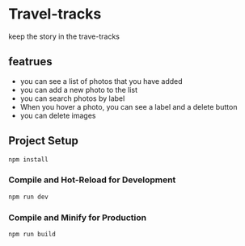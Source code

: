 # Travel-tracks
keep the story in the trave-tracks

## featrues 
* you can see a list of photos that you have added
* you can add a new photo to the list
* you can search photos by label
* When you hover a photo, you can see a label and a delete button
* you can delete images


## Project Setup

```sh
npm install
```

### Compile and Hot-Reload for Development

```sh
npm run dev
```

### Compile and Minify for Production

```sh
npm run build
```

